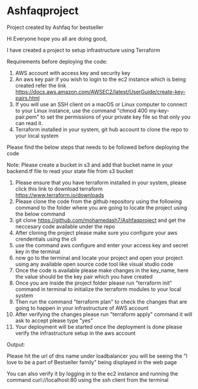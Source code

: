 # Ashfaqproject
Project created by Ashfaq for bestseller

Hi Everyone hope you all are doing good,

 I have created a project to setup infrastructure using Terraform
 
 Requirements before deploying the code: 
 
 1. AWS account with access key and security key
 2. An aws key pair if you wish to login to the ec2 instance which is being created refer the link https://docs.aws.amazon.com/AWSEC2/latest/UserGuide/create-key-pairs.html 
 3. If you will use an SSH client on a macOS or Linux computer to connect to your Linux instance, use the command "chmod 400 my-key-pair.pem" to set the permissions of your private key file so that only you can read it.
 4. Terraform installed in your system, git hub account to clone the repo to your local system
 
Please find the below steps that needs to be followed before deploying the code
 
 Note: Please create a bucket in s3 and add that bucket name in your backend.tf file to read your state file from s3 bucket
 
1. Please ensure that you have terraform installed in your system, please click this link to download terraform https://www.terraform.io/downloads
2. Please clone the code from the github repository using the following command to the folder where you are going to locate the project using the below command
3. git clone https://github.com/mohamedash7/Ashfaqproject and get the neccesary code available under the repo
4. After cloning the project please make sure you configure your aws crendentials using the cli
5. use the command aws configure and enter your access key and secret key in the terminal
6. now go to the terminal and locate your project and open your project using any available open source code tool like visual studio code
7. Once the code is available please make changes in the key_name, here the value should be the key pair which you have created
8. Once you are inside the project folder please run "terraform init" command in terminal to initialize the terraform modules to your local system
9. Then run the command "terraform plan" to check the changes that are going to happen in your infrastructure of AWS account
10. After verifying the changes please run "terraform apply" command it will ask to accept please type "yes"
11. Your deployment will be started once the deployment is done please verify the infrastructure setup in the aws account


Output:

Please hit the url of dns name under loadbalancer you will be seeing the "I love to be a part of Bestseller family" being displayed in the web page

You can also verify it by logging in to the ec2 instance and running the command curl://localhost:80 using the ssh client from the terminal

 
 
 
 
